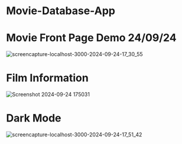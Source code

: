 # Movie-Database-App
# Movie Front Page Demo 24/09/24
![screencapture-localhost-3000-2024-09-24-17_30_55](https://github.com/user-attachments/assets/20b38d72-3be3-4732-b70c-42669dc288c9)

# Film Information
![Screenshot 2024-09-24 175031](https://github.com/user-attachments/assets/cdf1489f-ce8a-43ac-8728-c0a71cc2c7b7)

# Dark Mode
![screencapture-localhost-3000-2024-09-24-17_51_42](https://github.com/user-attachments/assets/39a10e55-3849-4a96-b8d2-3f03493f221f)
